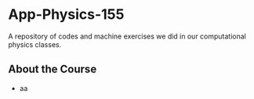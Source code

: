 # App-Physics-155
A repository of codes and machine exercises we did in our computational physics classes. 

## About the Course
* aa
